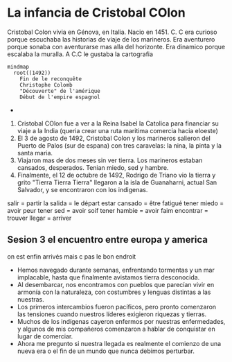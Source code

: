 # La infancia de Cristobal COlon

Cristobal Colon vivia en Génova, en Italia. Nacio en 1451. C. C era curioso porque escuchaba las historias de viaje de los marineros. Era aventurero porque sonaba con aventurarse mas alla del horizonte. Era dinamico porque escalaba la muralla. A C.C le gustaba la cartografia

```mermaid
mindmap
  root((1492))
    Fin de le reconquête
    Christophe Colomb
    "Découverte" de l'amérique
    Début de l'empire espagnol
```


- 

1) Cristobal COlon fue a ver a la Reina Isabel la Catolica para financiar su viaje a la India (queria crear una ruta maritima comercia hacia eloeste)
2) El 3 de agosto de 1492, Cristobal Colon y los marineros salieron  del Puerto de Palos (sur de espana) con tres caravelas: la nina, la pinta y la santa maria.
3) Viajaron mas de dos meses sin ver tierra. Los marineros estaban cansados, desperados. Tenian miedo, sed y hambre.
4) Finalmente, el 12 de octubre de 1492, Rodrigo de Triano vio la tierra y grito "Tierra Tierra Tierra" llegaron a la isla de Guanaharni, actual San Salvador, y se encontraron con los indigenas.


salir = partir
la salida = le départ
estar cansado = être fatigué
tener miedo = avoir peur
tener sed = avoir soif
tener hambie = avoir faim
encontrar = trouver
llegar = arriver

## Sesion 3 el encuentro entre europa y america

on est enfin arrivés mais c pas le bon endroit


 - Hemos navegado durante semanas, enfrentando tormentas y un mar implacable, hasta que finalmente avistamos tierra desconocida.
- Al desembarcar, nos encontramos con pueblos que parecían vivir en armonía con la naturaleza, con costumbres y lenguas distintas a las nuestras.
- Los primeros intercambios fueron pacíficos, pero pronto comenzaron las tensiones cuando nuestros líderes exigieron riquezas y tierras.
- Muchos de los indígenas cayeron enfermos por nuestras enfermedades, y algunos de mis compañeros comenzaron a hablar de conquistar en lugar de comerciar.
- Ahora me pregunto si nuestra llegada es realmente el comienzo de una nueva era o el fin de un mundo que nunca debimos perturbar.


